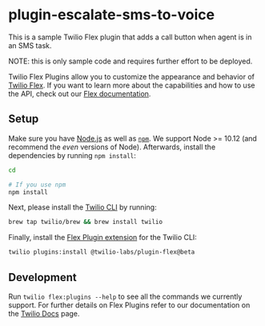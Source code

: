 # plugin-escalate-sms-to-voice

This is a sample Twilio Flex plugin that adds a call button when agent is in an SMS task.

NOTE: this is only sample code and requires further effort to be deployed.

Twilio Flex Plugins allow you to customize the appearance and behavior of [Twilio Flex](https://www.twilio.com/flex). If you want to learn more about the capabilities and how to use the API, check out our [Flex documentation](https://www.twilio.com/docs/flex).

## Setup

Make sure you have [Node.js](https://nodejs.org) as well as [`npm`](https://npmjs.com). We support Node >= 10.12 (and recommend the _even_ versions of Node). Afterwards, install the dependencies by running `npm install`:

```bash
cd 

# If you use npm
npm install
```

Next, please install the [Twilio CLI](https://www.twilio.com/docs/twilio-cli/quickstart) by running:

```bash
brew tap twilio/brew && brew install twilio
```

Finally, install the [Flex Plugin extension](https://github.com/twilio-labs/plugin-flex/tree/v1-beta) for the Twilio CLI:

```bash
twilio plugins:install @twilio-labs/plugin-flex@beta
```

## Development

Run `twilio flex:plugins --help` to see all the commands we currently support. For further details on Flex Plugins refer to our documentation on the [Twilio Docs](https://www.twilio.com/docs/flex/developer/plugins/cli) page.

